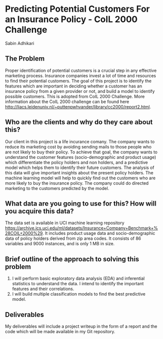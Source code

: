 # Predicting Potential Customers For an Insurance Policy - CoIL 2000 Challenge
Sabin Adhikari

## The Problem
Proper identification of potential customers is a crucial step in any effective marketing process. Insurance companies invest a lot of time and resources to find their potential customers.  The goal of this project is to identify the features which are important in deciding whether a customer has an insurance policy from a given provider or not, and build a model to identify possible customers. This is adopted from CoIL 2000 Challenge. More information about the CoIL 2000 challenge can be found here 
http://liacs.leidenuniv.nl/~puttenpwhvander/library/cc2000/report2.html.

## Who are the clients and why do they care about this?
Our client in this project is a life incurance comany. The company wants to reduce its marketing cost by avoiding sending mails to those people who are not likely to buy their policy. To achieve that goal, the company wants to understand the customer features (socio-demographic and product usage) which differentiate the policy holders and non holders, and a predictive model which helps them to identify their future customers. The analysis of this data will give important insights about the present policy holders. The machine learning model will help to quickly find out the customers who are more likely to buy the insurance policy. The company could do directed marketing to the customers predicted by the model.  


## What data are you going to use for this? How will you acquire this data?
The data set is available in UCI machine learning repository https://archive.ics.uci.edu/ml/datasets/Insurance+Company+Benchmark+%28COIL+2000%29. 
It includes product usage data and socio-demographic data of policy holders derived from zip area codes. It consists of 86 variables and 9000 instances, and is only 1 MB in size. 

## Brief outline of the approach to solving this problem
1. I will perform basic exploratory data analysis (EDA) and inferential statistics to understand the data. I intend to identify the important features and their correlations.
2. I will build multiple classification models to find the best predictive model.

## Deliverables

My deliverables will include a project writeup in the form of a report and the code which will be made available in my Git repository. 
